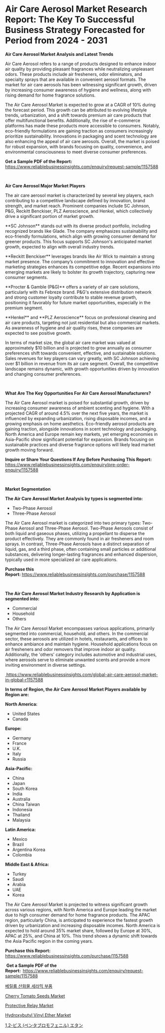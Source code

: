 <p><h1>Air Care Aerosol Market Research Report: The Key To Successful Business Strategy Forecasted for Period from 2024 - 2031</h1></p><p><strong>Air Care Aerosol Market Analysis and Latest Trends</strong></p>
<p><p>Air Care Aerosol refers to a range of products designed to enhance indoor air quality by providing pleasant fragrances while neutralizing unpleasant odors. These products include air fresheners, odor eliminators, and specialty sprays that are available in convenient aerosol formats. The market for air care aerosols has been witnessing significant growth, driven by increasing consumer awareness of hygiene and wellness, along with rising demand for home fragrance solutions.</p><p>The Air Care Aerosol Market is expected to grow at a CAGR of 10% during the forecast period. This growth can be attributed to evolving lifestyle trends, urbanization, and a shift towards premium air care products that offer multifunctional benefits. Additionally, the rise of e-commerce platforms has made these products more accessible to consumers. Notably, eco-friendly formulations are gaining traction as consumers increasingly prioritize sustainability. Innovations in packaging and scent technology are also enhancing the appeal of air care aerosols. Overall, the market is poised for robust expansion, with brands focusing on quality, convenience, and environmental consciousness to meet diverse consumer preferences.</p></p>
<p><strong>Get a Sample PDF of the Report:&nbsp;</strong> <a href="https://www.reliablebusinessinsights.com/enquiry/request-sample/1157588">https://www.reliablebusinessinsights.com/enquiry/request-sample/1157588</a></p>
<p>&nbsp;</p>
<p><strong>Air Care Aerosol Major Market Players</strong></p>
<p><p>The air care aerosol market is characterized by several key players, each contributing to a competitive landscape defined by innovation, brand strength, and market reach. Prominent companies include SC Johnson, P&G, Reckitt Benckiser, PLZ Aeroscience, and Henkel, which collectively drive a significant portion of market growth.</p><p>**SC Johnson** stands out with its diverse product portfolio, including recognized brands like Glade. The company emphasizes sustainability and eco-friendly formulations, which align with growing consumer demand for greener products. This focus supports SC Johnson's anticipated market growth, expected to align with overall industry trends.</p><p>**Reckitt Benckiser** leverages brands like Air Wick to maintain a strong market presence. The company’s commitment to innovation and effective marketing strategies enhances its competitive edge. Recent expansions into emerging markets are likely to bolster its growth trajectory, capturing new consumer segments.</p><p>**Procter & Gamble (P&G)** offers a variety of air care solutions, particularly with its Febreze brand. P&G's extensive distribution network and strong customer loyalty contribute to stable revenue growth, positioning it favorably for future market opportunities, especially in the premium segment.</p><p>**Henkel** and **PLZ Aeroscience** focus on professional cleaning and air care products, targeting not just residential but also commercial markets. As awareness of hygiene and air quality rises, these companies are expected to see positive growth.</p><p>In terms of market size, the global air care market was valued at approximately $10 billion and is projected to grow annually as consumer preferences shift towards convenient, effective, and sustainable solutions. Sales revenues for key players can vary greatly, with SC Johnson achieving over $1 billion in revenue from its air care segment. Overall, the competitive landscape remains dynamic, with growth opportunities driven by innovation and changing consumer preferences.</p></p>
<p>&nbsp;</p>
<p><strong>What Are The Key Opportunities For Air Care Aerosol Manufacturers?</strong></p>
<p><p>The Air Care Aerosol market is poised for substantial growth, driven by increasing consumer awareness of ambient scenting and hygiene. With a projected CAGR of around 4.5% over the next five years, the market is influenced by expanding urbanization, rising disposable incomes, and a growing emphasis on home aesthetics. Eco-friendly aerosol products are gaining traction, alongside innovations in scent technology and packaging. North America and Europe remain key markets, yet emerging economies in Asia-Pacific show significant potential for expansion. Brands focusing on sustainable practices and diverse fragrance options will likely lead market growth moving forward.</p></p>
<p><strong>Inquire or Share Your Questions If Any Before Purchasing This Report:</strong> <a href="https://www.reliablebusinessinsights.com/enquiry/pre-order-enquiry/1157588">https://www.reliablebusinessinsights.com/enquiry/pre-order-enquiry/1157588</a></p>
<p>&nbsp;</p>
<p><strong>Market Segmentation</strong></p>
<p><strong>The Air Care Aerosol Market Analysis by types is segmented into:</strong></p>
<p><ul><li>Two-Phase Aerosol</li><li>Three-Phase Aerosol</li></ul></p>
<p><p>The Air Care Aerosol market is categorized into two primary types: Two-Phase Aerosol and Three-Phase Aerosol. Two-Phase Aerosols consist of both liquid and gaseous phases, utilizing a propellant to disperse the product effectively. They are commonly found in air fresheners and room sprays. In contrast, Three-Phase Aerosols have a distinct separation of liquid, gas, and a third phase, often containing small particles or additional substances, delivering longer-lasting fragrances and enhanced dispersion, typically used in more specialized air care applications.</p></p>
<p><strong>Purchase this Report:&nbsp;</strong><a href="https://www.reliablebusinessinsights.com/purchase/1157588">https://www.reliablebusinessinsights.com/purchase/1157588</a></p>
<p>&nbsp;</p>
<p><strong>The Air Care Aerosol Market Industry Research by Application is segmented into:</strong></p>
<p><ul><li>Commercial</li><li>Household</li><li>Others</li></ul></p>
<p><p>The Air Care Aerosol Market encompasses various applications, primarily segmented into commercial, household, and others. In the commercial sector, these aerosols are utilized in hotels, restaurants, and offices to enhance ambiance and maintain hygiene. Household applications focus on air fresheners and odor removers that improve indoor air quality. Additionally, the 'others' category includes automotive and industrial uses, where aerosols serve to eliminate unwanted scents and provide a more inviting environment in diverse settings.</p></p>
<p><a href="https://www.reliablebusinessinsights.com/global-air-care-aerosol-market-in-global-r1157588">&nbsp;https://www.reliablebusinessinsights.com/global-air-care-aerosol-market-in-global-r1157588</a></p>
<p><strong>In terms of Region, the Air Care Aerosol Market Players available by Region are:</strong></p>
<p>
    <p> <strong> North America: </strong>
        <ul>
            <li>United States</li>
            <li>Canada</li>
        </ul>
        </p> 
    <p> <strong> Europe: </strong>
        <ul>
            <li>Germany</li>
            <li>France</li>
            <li>U.K.</li>
            <li>Italy</li>
            <li>Russia</li>
        </ul>
        </p> 
    <p> <strong> Asia-Pacific: </strong>
        <ul>
            <li>China</li>
            <li>Japan</li>
            <li>South Korea</li>
            <li>India</li>
            <li>Australia</li>
            <li>China Taiwan</li>
            <li>Indonesia</li>
            <li>Thailand</li>
            <li>Malaysia</li>
        </ul>
        </p> 
    <p> <strong> Latin America: </strong>
        <ul>
            <li>Mexico</li>
            <li>Brazil</li>
            <li>Argentina Korea</li>
            <li>Colombia</li>
        </ul>
        </p> 
    <p> <strong> Middle East & Africa: </strong>
        <ul>
            <li>Turkey</li>
            <li>Saudi</li>
            <li>Arabia</li>
            <li>UAE</li>
            <li>Korea</li>
        </ul>
    </p>
    </p>
<p><p>The Air Care Aerosol Market is projected to witness significant growth across various regions, with North America and Europe leading the market due to high consumer demand for home fragrance products. The APAC region, particularly China, is anticipated to experience the fastest growth driven by urbanization and increasing disposable incomes. North America is expected to hold around 35% market share, followed by Europe at 30%, APAC at 25%, and China at 10%. This trend shows a dynamic shift towards the Asia Pacific region in the coming years.</p></p>
<p><strong>Purchase this Report: </strong><a href="https://www.reliablebusinessinsights.com/purchase/1157588">https://www.reliablebusinessinsights.com/purchase/1157588</a></p>
<p>&nbsp;<strong>Get a Sample PDF of the Report:&nbsp;&nbsp;</strong><a href="https://www.reliablebusinessinsights.com/enquiry/request-sample/1157588">https://www.reliablebusinessinsights.com/enquiry/request-sample/1157588</a></p>
<p><strong></strong></p>
<p><p><a href="https://medium.com/@sadieelliott97/%EB%B2%A0%EB%A6%B4%EB%A5%A8-%EC%82%B0%ED%99%94%EB%AC%BC-%EC%84%B8%EB%9D%BC%EB%AF%B9-%EA%B5%AC%EC%84%B1%ED%92%88-%EC%8B%9C%EC%9E%A5-%EB%8F%99%ED%96%A5-%EB%B0%8F-%EC%8B%9C%EC%9E%A5-%EC%84%B1%EC%9E%A5-%EC%A0%84%EB%A7%9D-2024-2031-71b07ae34cdd">베릴륨 산화물 세라믹 부품</a></p><p><a href="https://www.linkedin.com/pulse/how-cherry-tomato-seeds-market-evolve-growth-analysis-year-0gq3e?trackingId=bnh8MlquQQyzVRDlmJ3CWg%3D%3D">Cherry Tomato Seeds Market</a></p><p><a href="https://medium.com/@curtivera56456/executive-summary-protective-relay-market-at-a-glance-the-protective-relay-market-is-poised-for-8c10e3164810">Protective Relay Market</a></p><p><a href="https://issuu.com/reportprime-2/docs/hydroxybutyl-vinyl-ether-market-siz_b72686f001f8ed">Hydroxybutyl Vinyl Ether Market</a></p><p><a href="https://medium.com/@rudysimonis2023/1-2-bis-pentabromophenyl-ethane-market-%E3%81%AE%E3%82%B0%E3%83%AD%E3%83%BC%E3%83%90%E3%83%AB%E5%B8%82%E5%A0%B4%E6%A6%82%E8%A6%81%E3%81%AF-%E4%B8%96%E7%95%8C%E3%81%8A%E3%82%88%E3%81%B3%E4%B8%BB%E8%A6%81%E5%B8%82%E5%A0%B4%E3%81%AB%E3%81%8A%E3%81%91%E3%82%8B%E6%A5%AD%E7%95%8C%E3%81%AB%E5%BD%B1%E9%9F%BF%E3%82%92%E4%B8%8E%E3%81%88%E3%82%8B%E4%B8%BB%E8%A6%81%E3%81%AA%E3%83%88%E3%83%AC%E3%83%B3%E3%83%89%E3%81%AB%E3%81%A4%E3%81%84%E3%81%A6-%E7%8B%AC%E8%87%AA%E3%81%AE%E8%A6%96%E7%82%B9%E3%82%92%E6%8F%90%E4%BE%9B%E3%81%97%E3%81%BE%E3%81%99-08d7173bd98f">1,2-ビス (ペンタブロモフェニル) エタン</a></p></p>